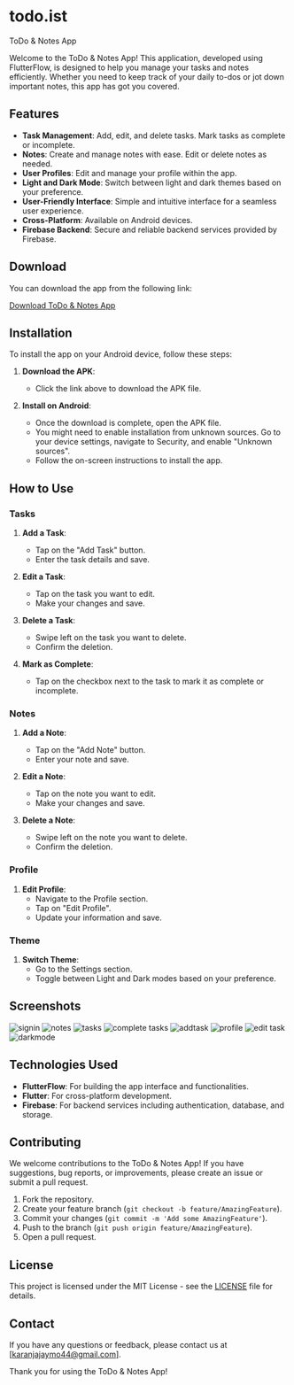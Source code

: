 # todo.ist 

ToDo & Notes App

Welcome to the ToDo & Notes App! This application, developed using FlutterFlow, is designed to help you manage your tasks and notes efficiently. Whether you need to keep track of your daily to-dos or jot down important notes, this app has got you covered.

## Features

- **Task Management**: Add, edit, and delete tasks. Mark tasks as complete or incomplete.
- **Notes**: Create and manage notes with ease. Edit or delete notes as needed.
- **User Profiles**: Edit and manage your profile within the app.
- **Light and Dark Mode**: Switch between light and dark themes based on your preference.
- **User-Friendly Interface**: Simple and intuitive interface for a seamless user experience.
- **Cross-Platform**: Available on Android devices.
- **Firebase Backend**: Secure and reliable backend services provided by Firebase.

## Download

You can download the app from the following link:

[Download ToDo & Notes App](https://drive.google.com/file/d/1Er4T76i4bkUiB6L-nNaLx8eQ6pX9UmeO/view?usp=sharing)

## Installation

To install the app on your Android device, follow these steps:

1. **Download the APK**:
   - Click the link above to download the APK file.

2. **Install on Android**:
   - Once the download is complete, open the APK file.
   - You might need to enable installation from unknown sources. Go to your device settings, navigate to Security, and enable "Unknown sources".
   - Follow the on-screen instructions to install the app.

## How to Use

### Tasks

1. **Add a Task**:
   - Tap on the "Add Task" button.
   - Enter the task details and save.

2. **Edit a Task**:
   - Tap on the task you want to edit.
   - Make your changes and save.

3. **Delete a Task**:
   - Swipe left on the task you want to delete.
   - Confirm the deletion.

4. **Mark as Complete**:
   - Tap on the checkbox next to the task to mark it as complete or incomplete.

### Notes

1. **Add a Note**:
   - Tap on the "Add Note" button.
   - Enter your note and save.

2. **Edit a Note**:
   - Tap on the note you want to edit.
   - Make your changes and save.

3. **Delete a Note**:
   - Swipe left on the note you want to delete.
   - Confirm the deletion.

### Profile

1. **Edit Profile**:
   - Navigate to the Profile section.
   - Tap on "Edit Profile".
   - Update your information and save.

### Theme

1. **Switch Theme**:
   - Go to the Settings section.
   - Toggle between Light and Dark modes based on your preference.

## Screenshots

![signin](https://github.com/JayPrinz/Todo.app/assets/124869546/e8012570-4d4c-41be-bc0c-a7d59de856b1)
![notes](https://github.com/JayPrinz/Todo.app/assets/124869546/294f5e16-da39-45ce-9d82-c862bbdb2103)
![tasks](https://github.com/JayPrinz/Todo.app/assets/124869546/62a84277-45ee-4592-a282-3418ae4279bb)
![complete tasks](https://github.com/JayPrinz/Todo.app/assets/124869546/e8b3e584-070c-47c5-a7d7-9bf39a102b6f)
![addtask](https://github.com/JayPrinz/Todo.app/assets/124869546/9de0b9a5-a206-4976-909d-887ee80dc6d0)
![profile](https://github.com/JayPrinz/Todo.app/assets/124869546/e11aad46-2a4f-401a-9cde-1a72e0c3e6f1)
![edit task](https://github.com/JayPrinz/Todo.app/assets/124869546/b25f7a8c-db55-4044-9ad5-7e1bb7e6bab7)
![darkmode](https://github.com/JayPrinz/Todo.app/assets/124869546/270c64c4-bd5a-4833-916b-a33176f9dd56)

## Technologies Used

- **FlutterFlow**: For building the app interface and functionalities.
- **Flutter**: For cross-platform development.
- **Firebase**: For backend services including authentication, database, and storage.

## Contributing

We welcome contributions to the ToDo & Notes App! If you have suggestions, bug reports, or improvements, please create an issue or submit a pull request.

1. Fork the repository.
2. Create your feature branch (`git checkout -b feature/AmazingFeature`).
3. Commit your changes (`git commit -m 'Add some AmazingFeature'`).
4. Push to the branch (`git push origin feature/AmazingFeature`).
5. Open a pull request.

## License

This project is licensed under the MIT License - see the [LICENSE](LICENSE) file for details.

## Contact

If you have any questions or feedback, please contact us at [karanjajaymo44@gmail.com].

Thank you for using the ToDo & Notes App!
